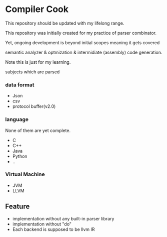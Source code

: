 # Compiler Cook

This repository should be updated with my lifelong range.

This repository was initially created for my practice of parser combinator.

Yet, ongoing development is beyond initial scopes meaning it gets covered

semantic analyzer & optmization & intermidiate (assembly) code generation.

Note this is just for my learning.

subjects which are parsed

### data format

* Json
* csv 
* protocol buffer(v2.0)

### language

None of them are yet complete. 

* C
* C++
* Java 
* Python
* ..

### Virtual Machine

* JVM 
* LLVM


## Feature

* implementation without any built-in parser library
* implementation without "do"
* Each backend is supposed to be llvm IR


